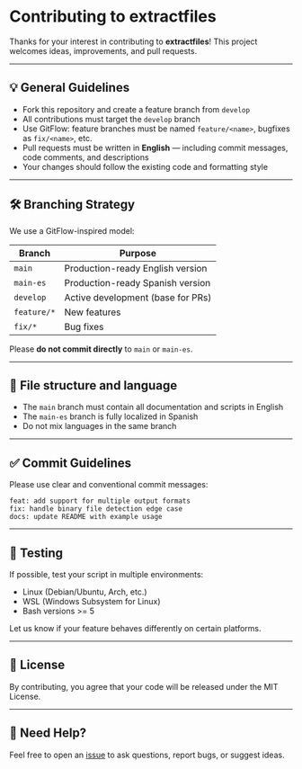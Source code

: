 # Contributing to extractfiles

Thanks for your interest in contributing to **extractfiles**! This project welcomes ideas, improvements, and pull requests.

---

## 💡 General Guidelines

- Fork this repository and create a feature branch from `develop`
- All contributions must target the `develop` branch
- Use GitFlow: feature branches must be named `feature/<name>`, bugfixes as `fix/<name>`, etc.
- Pull requests must be written in **English** — including commit messages, code comments, and descriptions
- Your changes should follow the existing code and formatting style

---

## 🛠 Branching Strategy

We use a GitFlow-inspired model:

| Branch       | Purpose                                 |
|--------------|-----------------------------------------|
| `main`       | Production-ready English version        |
| `main-es`    | Production-ready Spanish version        |
| `develop`    | Active development (base for PRs)       |
| `feature/*`  | New features                            |
| `fix/*`      | Bug fixes                               |

Please **do not commit directly** to `main` or `main-es`.

---

## 📁 File structure and language

- The `main` branch must contain all documentation and scripts in English
- The `main-es` branch is fully localized in Spanish
- Do not mix languages in the same branch

---

## ✅ Commit Guidelines

Please use clear and conventional commit messages:

```
feat: add support for multiple output formats
fix: handle binary file detection edge case
docs: update README with example usage
```


---

## 🧪 Testing

If possible, test your script in multiple environments:

- Linux (Debian/Ubuntu, Arch, etc.)
- WSL (Windows Subsystem for Linux)
- Bash versions >= 5

Let us know if your feature behaves differently on certain platforms.

---

## 📝 License

By contributing, you agree that your code will be released under the MIT License.

---

## 🤝 Need Help?

Feel free to open an [issue](https://github.com/BasiliscX/extractfiles/issues) to ask questions, report bugs, or suggest ideas.
